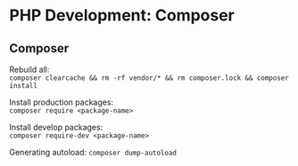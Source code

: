 # PHP Development: Composer

## Composer

Rebuild all:  
`composer clearcache && rm -rf vendor/* && rm composer.lock && composer install`  

Install production packages:  
`composer require <package-name>`  

Install develop packages:  
`composer require-dev <package-name>`  

Generating autoload:
`composer dump-autoload`  
